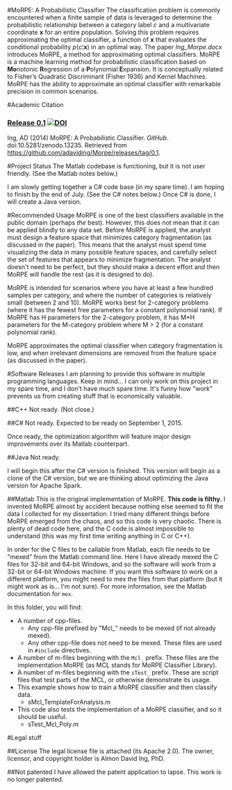 #MoRPE:  A Probabilistic Classifier
The classification problem is commonly encountered when a finite sample of data is leveraged to determine the probabilistic relationship between a category label  *c*  and a multivariate coordinate  **x**   for an entire population.  Solving this problem requires approximating the optimal classifier, a function of  **x**   that evaluates the conditional probability  *p*(*c*¦**x**)  in an optimal way.  The paper *Ing_Morpe.docx* introduces MoRPE, a method for approximating optimal classifiers.  MoRPE is a machine learning method for probabilistic classification based on **Mo**notonic **R**egression of a **P**olynomial **E**xpansion.  It is conceptually related to Fisher’s Quadratic Discriminant (Fisher 1936) and Kernel Machines.  MoRPE has the ability to approximate an optimal classifier with remarkable precision in common scenarios.

#Academic Citation
### [Release 0.1](https://github.com/adaviding/Morpe/releases/tag/0.1) [![DOI](https://zenodo.org/badge/doi/10.5281/zenodo.13235.svg)](http://dx.doi.org/10.5281/zenodo.13235)

Ing, AD (2014) MoRPE:  A Probabilistic Classifier.  *GitHub*.  doi:10.5281/zenodo.13235.  Retrieved from https://github.com/adaviding/Morpe/releases/tag/0.1.

#Project Status
The Matlab codebase is functioning, but it is not user friendly.  (See the Matlab notes below.)

I am slowly getting together a C# code base (in my spare time).  I am hoping to finish by the end of July.  (See the C# notes below.)  Once C# is done, I will create a Java version.

#Recommended Usage
MoRPE is one of the best classifiers available in the public domain (perhaps *the* best).  However, this does not mean that it can be applied blindly to any data set.  Before MoRPE is applied, the analyst must design a feature space that minimizes category fragmentation (as discussed in the paper).  This means that the analyst must spend time visualizing the data in many possible feature spaces, and carefully select the set of features that appears to minimize fragmentation.  The analyst doesn't need to be perfect, but they should make a decent effort and then MoRPE will handle the rest (as it is designed to do).

MoRPE is intended for scenarios where you have at least a few hundred samples per category, and where the number of categories is relatively small (between 2 and 10).  MoRPE works best for 2-category problems (where it has the fewest free parameters for a constant polynomial rank).  If MoRPE has H parameters for the 2-category problem, it has M*H parameters for the M-category problem where M > 2 (for a constant polynomial rank).

MoRPE approximates the optimal classifier when category fragmentation is low, and when irrelevant dimensions are removed from the feature space (as discussed in the paper).

#Software Releases
I am planning to provide this software in multiple programming languages.  Keep in mind... I can only work on this project in my spare time, and I don't have much spare time.  It's funny how "work" prevents us from creating stuff that is economically valuable.

##C++
Not ready.  (Not close.)
	
##C# 
Not ready.  Expected to be ready on September 1, 2015.

Once ready, the optimization algorithm will feature major design improvements over its Matlab counterpart.

##Java
Not ready.

I will begin this after the C# version is finished.  This version will begin as a clone of the C# version, but we are thinking about optimizing the Java version for Apache Spark.

##Matlab
This is the original implementation of MoRPE.  **This code is filthy.**  I invented MoRPE almost by accident because nothing else seemed to fit the data I collected for my dissertation.  I tried many different things before MoRPE emerged from the chaos, and so this code is very chaotic.  There is plenty of dead code here, and the C code is almost impossible to understand (this was my first time writing anything in C or C++).

In order for the C files to be callable from Matlab, each file needs to be "mexed" from the Matlab command line.  Here I have already mexed the C files for 32-bit and 64-bit Windows, and so the software will work from a 32-bit or 64-bit Windows machine.  If you want this software to work on a different platform, you might need to mex the files from that platform (but it might work as is... I'm not sure).  For more information, see the Matlab documentation for `mex`.

In this folder, you will find:
* A number of cpp-files.
	* Any cpp-file prefixed by "Mcl_" needs to be mexed (if not already mexed).
	* Any other cpp-file does not need to be mexed.  These files are used in `#include` directives.
* A number of m-files beginning with the `Mcl_` prefix.  These files are the implementation MoRPE (as MCL stands for MoRPE Classifier Library).
* A number of m-files beginning with the `sTest_` prefix.  These are script files that test parts of the MCL, or otherwise demonstrate its usage.
* This example shows how to train a MoRPE classifier and then classify data.
	* sMcl_TemplateForAnalysis.m
* This code also tests the implementation of a MoRPE classifier, and so it should be useful.
	* sTest_Mcl_Poly.m

#Legal stuff

##License
The legal license file is attached (its Apache 2.0).  The owner, licensor, and copyright holder is Almon David Ing, PhD.

##Not patented
I have allowed the patent application to lapse.  This work is no longer patented.
